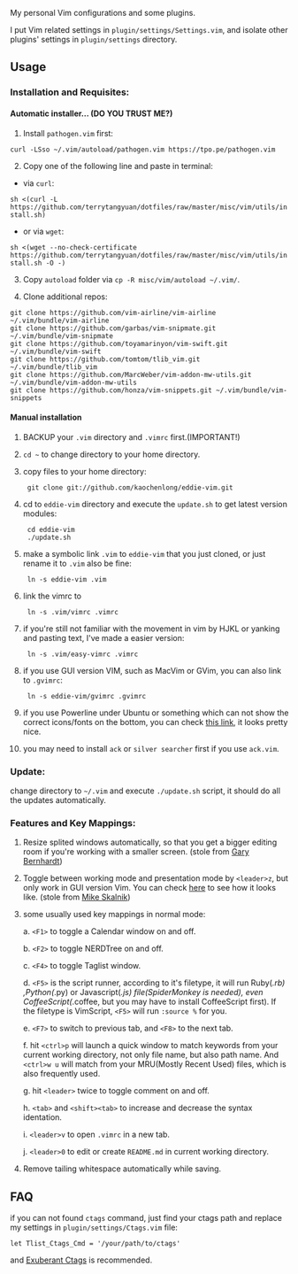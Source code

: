 My personal Vim configurations and some plugins.

I put Vim related settings in `plugin/settings/Settings.vim`, and isolate other plugins' settings in `plugin/settings` directory.

## Usage

### Installation and Requisites:

#### Automatic installer... (DO YOU TRUST ME?)

1. Install `pathogen.vim` first:

```
curl -LSso ~/.vim/autoload/pathogen.vim https://tpo.pe/pathogen.vim
```

2. Copy one of the following line and paste in terminal:

* via `curl`:

`sh <(curl -L https://github.com/terrytangyuan/dotfiles/raw/master/misc/vim/utils/install.sh)`

* or via `wget`:

`sh <(wget --no-check-certificate https://github.com/terrytangyuan/dotfiles/raw/master/misc/vim/utils/install.sh -O -)`

3. Copy `autoload` folder via `cp -R misc/vim/autoload ~/.vim/`.

4. Clone additional repos:

```
git clone https://github.com/vim-airline/vim-airline ~/.vim/bundle/vim-airline
git clone https://github.com/garbas/vim-snipmate.git ~/.vim/bundle/vim-snipmate
git clone https://github.com/toyamarinyon/vim-swift.git ~/.vim/bundle/vim-swift
git clone https://github.com/tomtom/tlib_vim.git ~/.vim/bundle/tlib_vim
git clone https://github.com/MarcWeber/vim-addon-mw-utils.git ~/.vim/bundle/vim-addon-mw-utils
git clone https://github.com/honza/vim-snippets.git ~/.vim/bundle/vim-snippets
```

#### Manual installation

1. BACKUP your `.vim` directory and `.vimrc` first.(IMPORTANT!)

2. `cd ~` to change directory to your home directory.

3. copy files to your home directory:

        git clone git://github.com/kaochenlong/eddie-vim.git

4. cd to `eddie-vim` directory and execute the `update.sh` to get latest version modules:

        cd eddie-vim
        ./update.sh

5. make a symbolic link `.vim` to `eddie-vim` that you just cloned, or just rename it to `.vim` also be fine:

        ln -s eddie-vim .vim

6. link the vimrc to

        ln -s .vim/vimrc .vimrc

7. if you're still not familiar with the movement in vim by HJKL or yanking and pasting text, I've made a easier version:

        ln -s .vim/easy-vimrc .vimrc

8. if you use GUI version VIM, such as MacVim or GVim, you can also link to `.gvimrc`:

        ln -s eddie-vim/gvimrc .gvimrc

9. if you use Powerline under Ubuntu or something which can not show the correct icons/fonts on the bottom, you can check [this link](https://github.com/scotu/ubuntu-mono-powerline), it looks pretty nice.

10. you may need to install `ack` or `silver searcher` first if you use `ack.vim`.

### Update:

change directory to `~/.vim` and execute `./update.sh` script, it should do all the updates automatically.

### Features and Key Mappings:

1. Resize splited windows automatically, so that you  get a bigger editing room if you're working with a smaller screen. (stole from [Gary Bernhardt](https://github.com/garybernhardt))

2. Toggle between working mode and presentation mode by `<leader>z`, but only work in GUI version Vim. You can check [here](http://blog.eddie.com.tw/2012/03/14/switch-to-presentation-mode/) to see how it looks like. (stole from [Mike Skalnik](https://github.com/skalnik))

3. some usually used key mappings in normal mode:

    a. `<F1>` to toggle a Calendar window on and off.

    b. `<F2>` to toggle NERDTree on and off.

    c. `<F4>` to toggle Taglist window.

    d. `<F5>` is the script runner, according to it's filetype, it will run Ruby(*.rb) ,Python(*.py) or Javascript(*.js) file(SpiderMonkey is needed), even CoffeeScript(*.coffee, but you may have to install CoffeeScript first). If the filetype is VimScript, `<F5>` will run `:source %` for you.

    e. `<F7>` to switch to previous tab, and `<F8>` to the next tab.

    f. hit `<ctrl>p` will launch a quick window to match keywords from your current working directory, not only file name, but also path name. And `<ctrl>w u` will match from your MRU(Mostly Recent Used) files, which is also frequently used.

    g. hit `<leader>` twice to toggle comment on and off.

    h. `<tab>` and `<shift><tab>` to increase and decrease the syntax identation.


    i. `<leader>v` to open `.vimrc` in a new tab.

    j. `<leader>0` to edit or create `README.md` in current working directory.

4. Remove tailing whitespace automatically while saving.

## FAQ

if you can not found `ctags` command, just find your ctags path and replace my settings in `plugin/settings/Ctags.vim` file:

    let Tlist_Ctags_Cmd = '/your/path/to/ctags'

and [Exuberant Ctags](http://ctags.sourceforge.net/) is recommended.
